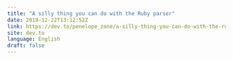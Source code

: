 ```yaml
---
title: "A silly thing you can do with the Ruby parser"
date: 2019-12-22T13:12:52Z
link: https://dev.to/penelope_zone/a-silly-thing-you-can-do-with-the-ruby-parser-557n?utm_medium=RSS&utm_source=news.12bit.vn
site: dev.to
language: English
draft: false
---
```

